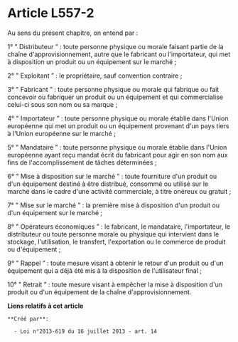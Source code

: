 # Article L557-2

Au sens du présent chapitre, on entend par :

1° " Distributeur ” : toute personne physique ou morale faisant partie de la chaîne d'approvisionnement, autre que le
fabricant ou l'importateur, qui met à disposition un produit ou un équipement sur le marché ;

2° " Exploitant ” : le propriétaire, sauf convention contraire ;

3° " Fabricant ” : toute personne physique ou morale qui fabrique ou fait concevoir ou fabriquer un produit ou un équipement
et qui commercialise celui-ci sous son nom ou sa marque ;

4° " Importateur ” : toute personne physique ou morale établie dans l'Union européenne qui met un produit ou un équipement
provenant d'un pays tiers à l'Union européenne sur le marché ;

5° " Mandataire ” : toute personne physique ou morale établie dans l'Union européenne ayant reçu mandat écrit du fabricant
pour agir en son nom aux fins de l'accomplissement de tâches déterminées ;

6° " Mise à disposition sur le marché ” : toute fourniture d'un produit ou d'un équipement destiné à être distribué, consommé
ou utilisé sur le marché dans le cadre d'une activité commerciale, à titre onéreux ou gratuit ;

7° " Mise sur le marché ” : la première mise à disposition d'un produit ou d'un équipement sur le marché ;

8° " Opérateurs économiques ” : le fabricant, le mandataire, l'importateur, le distributeur ou toute personne morale ou
physique qui intervient dans le stockage, l'utilisation, le transfert, l'exportation ou le commerce de produit ou
d'équipement ;

9° " Rappel ” : toute mesure visant à obtenir le retour d'un produit ou d'un équipement qui a déjà été mis à la disposition
de l'utilisateur final ;

10° " Retrait ” : toute mesure visant à empêcher la mise à disposition d'un produit ou d'un équipement de la chaîne
d'approvisionnement.

**Liens relatifs à cet article**

	**Créé par**:

	  - Loi n°2013-619 du 16 juillet 2013 - art. 14
